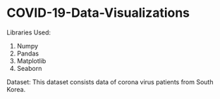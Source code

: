 # COVID-19-Data-Visualizations

Libraries Used:
  1. Numpy
  2. Pandas
  3. Matplotlib
  4. Seaborn
  
Dataset: This dataset consists data of corona virus patients from South Korea.
